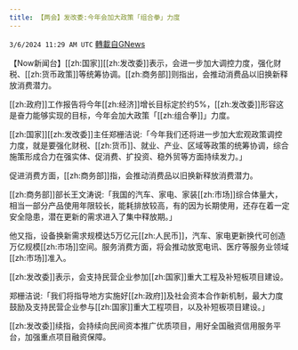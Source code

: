 ```yaml
---
title: 【两会】发改委:今年会加大政策「组合拳」力度
---
```

`3/6/2024 11:29 AM UTC` [轉載自GNews](https://gnews.org/articles/2370501)

【Now新闻台】[[zh:国家]][[zh:发改委]]表示，会进一步加大调控力度，强化财税、[[zh:货币政策]]等统筹协调。[[zh:商务部]]则指出，会推动消费品以旧换新释放消费潜力。

[[zh:政府]]工作报告将今年[[zh:经济]]增长目标定於约5%，[[zh:发改委]]形容这是奋力能够实现的目标，今年会加大政策「[[zh:组合拳]]」力度。

[[zh:国家]][[zh:发改委]]主任郑栅洁说:「今年我们还将进一步加大宏观政策调控力度，就是要强化财税、[[zh:货币]]、就业、产业、区域等政策的统筹协调，综合施策形成合力在强实体、促消费、扩投资、稳外贸等方面持续发力。」

促进消费方面，[[zh:商务部]]指，会推动消费品以旧换新释放消费潜力。

[[zh:商务部]]部长王文涛说:「我国的汽车、家电、家装[[zh:市场]]综合体量大，相当一部分产品使用年限较长，能耗排放较高，有的因为长期使用，还存在着一定安全隐患，潜在更新的需求进入了集中释放期。」

他又指，设备换新需求规模达5万亿元[[zh:人民币]]，汽车、家电更新换代可创造万亿规模[[zh:市场]]空间。服务消费方面，将会推动放宽电讯、医疗等服务业领域[[zh:市场]]准入。

[[zh:发改委]]表示，会支持民营企业参加[[zh:国家]]重大工程及补短板项目建设。

郑栅洁说:「我们将指导地方实施好[[zh:政府]]及社会资本合作新机制，最大力度鼓励及支持民营企业参与[[zh:国家]]重大工程项目，以及补短板项目建设。」

[[zh:发改委]]续指，会持续向民间资本推广优质项目，用好全国融资信用服务平台，加强重点项目融资保障。
